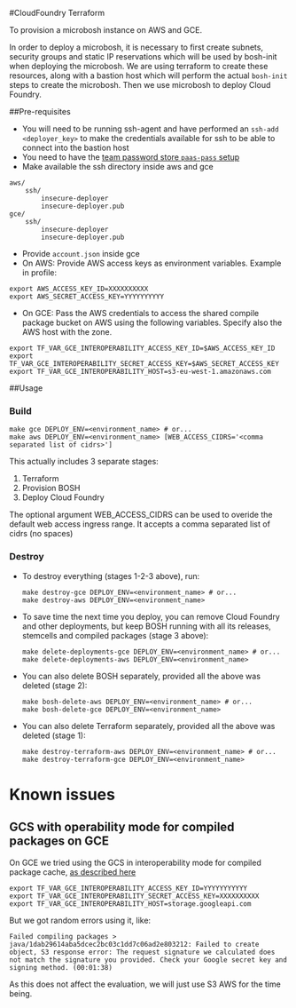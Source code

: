 #CloudFoundry Terraform

To provision a microbosh instance on AWS and GCE.

In order to deploy a microbosh, it is necessary to first create subnets, security groups and static IP reservations which will be used by bosh-init when deploying the microbosh. We are using terraform to create these resources, along with a bastion host which will perform the actual `bosh-init` steps to create the microbosh. Then we use microbosh to deploy Cloud Foundry.

##Pre-requisites

* You will need to be running ssh-agent and have performed an `ssh-add <deployer_key>` to make the credentials available for ssh to be able to connect into the bastion host
* You need to have the [team password store `paas-pass` setup](https://github.gds/multicloudpaas/credentials)
* Make available the ssh directory inside aws and gce

```
aws/
    ssh/
        insecure-deployer
        insecure-deployer.pub
gce/
    ssh/
        insecure-deployer
        insecure-deployer.pub
```
* Provide `account.json` inside gce
* On AWS: Provide AWS access keys as environment variables. Example in profile:

```
export AWS_ACCESS_KEY_ID=XXXXXXXXXX
export AWS_SECRET_ACCESS_KEY=YYYYYYYYYY
```

* On GCE: Pass the AWS credentials to access the shared compile package bucket
  on AWS using the following variables. Specify also the AWS host with the zone.

```
export TF_VAR_GCE_INTEROPERABILITY_ACCESS_KEY_ID=$AWS_ACCESS_KEY_ID
export TF_VAR_GCE_INTEROPERABILITY_SECRET_ACCESS_KEY=$AWS_SECRET_ACCESS_KEY
export TF_VAR_GCE_INTEROPERABILITY_HOST=s3-eu-west-1.amazonaws.com
```

##Usage
### Build
```
make gce DEPLOY_ENV=<environment_name> # or...
make aws DEPLOY_ENV=<environment_name> [WEB_ACCESS_CIDRS='<comma separated list of cidrs>']
```

This actually includes 3 separate stages:

1. Terraform
2. Provision BOSH
3. Deploy Cloud Foundry

The optional argument WEB_ACCESS_CIDRS can be used to overide the default web access ingress range. It accepts a comma separated list of cidrs (no spaces)

### Destroy

* To destroy everything (stages 1-2-3 above), run:

    ```
    make destroy-gce DEPLOY_ENV=<environment_name> # or...
    make destroy-aws DEPLOY_ENV=<environment_name>
    ```
* To save time the next time you deploy, you can remove Cloud Foundry and other deployments, but keep BOSH running with all its releases, stemcells and compiled packages (stage 3 above):

    ```
    make delete-deployments-gce DEPLOY_ENV=<environment_name> # or...
    make delete-deployments-aws DEPLOY_ENV=<environment_name>
    ```
* You can also delete BOSH separately, provided all the above was deleted (stage 2):

    ```
    make bosh-delete-aws DEPLOY_ENV=<environment_name> # or...
    make bosh-delete-gce DEPLOY_ENV=<environment_name>
    ```

* You can also delete Terraform separately, provided all the above was deleted (stage 1):

    ```
    make destroy-terraform-aws DEPLOY_ENV=<environment_name> # or...
    make destroy-terraform-gce DEPLOY_ENV=<environment_name>
    ```

Known issues
============

GCS with operability mode for compiled packages on GCE
-------------------------------------------------------

On GCE we tried using the GCS in interoperability
mode for compiled package cache, [as described here](https://cloud.google.com/storage/docs/migrating)

```
export TF_VAR_GCE_INTEROPERABILITY_ACCESS_KEY_ID=YYYYYYYYYYY
export TF_VAR_GCE_INTEROPERABILITY_SECRET_ACCESS_KEY=XXXXXXXXXX
export TF_VAR_GCE_INTEROPERABILITY_HOST=storage.googleapi.com
```

But we got random errors using it, like:

```
Failed compiling packages > java/1dab29614aba5dcec2bc03c1dd7c06ad2e803212: Failed to create object, S3 response error: The request signature we calculated does not match the signature you provided. Check your Google secret key and signing method. (00:01:38)
```

As this does not affect the evaluation, we will just use S3 AWS for the time being.
